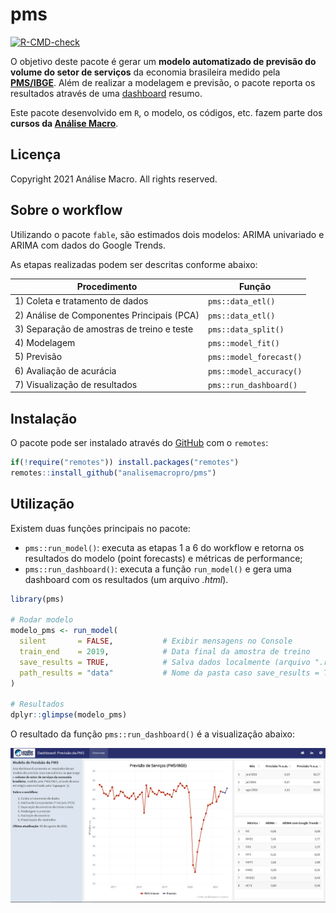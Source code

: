 
<!-- README.md is generated from README.Rmd. Please edit that file -->

# pms

<!-- badges: start -->

[![R-CMD-check](https://github.com/analisemacropro/pms/workflows/R-CMD-check/badge.svg)](https://github.com/analisemacropro/pms/actions)
<!-- badges: end -->

O objetivo deste pacote é gerar um **modelo automatizado de previsão do
volume do setor de serviços** da economia brasileira medido pela
**[PMS/IBGE](https://www.ibge.gov.br/estatisticas/economicas/servicos/9229-pesquisa-mensal-de-servicos.html)**.
Além de realizar a modelagem e previsão, o pacote reporta os resultados
através de uma [dashboard](https://analisemacropro.github.io/pms/)
resumo.

Este pacote desenvolvido em `R`, o modelo, os códigos, etc. fazem parte
dos **cursos da [Análise Macro](https://analisemacro.com.br/)**.

## Licença

Copyright 2021 Análise Macro. All rights reserved.

## Sobre o workflow

Utilizando o pacote `fable`, são estimados dois modelos: ARIMA
univariado e ARIMA com dados do Google Trends.

As etapas realizadas podem ser descritas conforme abaixo:

| Procedimento                                | Função                  |
|---------------------------------------------|-------------------------|
| 1\) Coleta e tratamento de dados            | `pms::data_etl()`       |
| 2\) Análise de Componentes Principais (PCA) | `pms::data_etl()`       |
| 3\) Separação de amostras de treino e teste | `pms::data_split()`     |
| 4\) Modelagem                               | `pms::model_fit()`      |
| 5\) Previsão                                | `pms::model_forecast()` |
| 6\) Avaliação de acurácia                   | `pms::model_accuracy()` |
| 7\) Visualização de resultados              | `pms::run_dashboard()`  |

## Instalação

O pacote pode ser instalado através do [GitHub](https://github.com/) com
o `remotes`:

``` r
if(!require("remotes")) install.packages("remotes")
remotes::install_github("analisemacropro/pms")
```

## Utilização

Existem duas funções principais no pacote:

-   `pms::run_model()`: executa as etapas 1 a 6 do workflow e retorna os
    resultados do modelo (point forecasts) e métricas de performance;
-   `pms::run_dashboard()`: executa a função `run_model()` e gera uma
    dashboard com os resultados (um arquivo *.html*).

``` r
library(pms)

# Rodar modelo
modelo_pms <- run_model(
  silent       = FALSE,           # Exibir mensagens no Console
  train_end    = 2019,            # Data final da amostra de treino
  save_results = TRUE,            # Salva dados localmente (arquivo ".rds")
  path_results = "data"           # Nome da pasta caso save_results = TRUE
)

# Resultados
dplyr::glimpse(modelo_pms)
```

O resultado da função `pms::run_dashboard()` é a visualização abaixo:

![](docs/printscreen.PNG)

